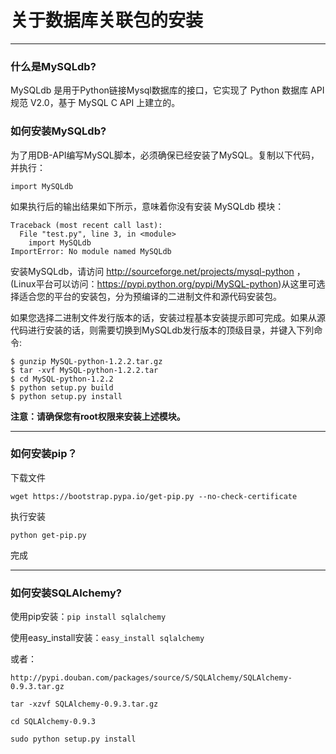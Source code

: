 # 关于数据库关联包的安装
---
### 什么是MySQLdb?
MySQLdb 是用于Python链接Mysql数据库的接口，它实现了 Python 数据库 API 规范 V2.0，基于 MySQL C API 上建立的。

### 如何安装MySQLdb?
为了用DB-API编写MySQL脚本，必须确保已经安装了MySQL。复制以下代码，并执行：
```
import MySQLdb
```
如果执行后的输出结果如下所示，意味着你没有安装 MySQLdb 模块：
```
Traceback (most recent call last):
  File "test.py", line 3, in <module>
    import MySQLdb
ImportError: No module named MySQLdb
```
安装MySQLdb，请访问 http://sourceforge.net/projects/mysql-python ，(Linux平台可以访问：https://pypi.python.org/pypi/MySQL-python)从这里可选择适合您的平台的安装包，分为预编译的二进制文件和源代码安装包。

如果您选择二进制文件发行版本的话，安装过程基本安装提示即可完成。如果从源代码进行安装的话，则需要切换到MySQLdb发行版本的顶级目录，并键入下列命令:
```
$ gunzip MySQL-python-1.2.2.tar.gz
$ tar -xvf MySQL-python-1.2.2.tar
$ cd MySQL-python-1.2.2
$ python setup.py build
$ python setup.py install
```
**注意：请确保您有root权限来安装上述模块。**

---
### 如何安装pip？
下载文件

`wget https://bootstrap.pypa.io/get-pip.py --no-check-certificate`

执行安装

`python get-pip.py`

完成

---
### 如何安装SQLAlchemy?
使用pip安装：`pip install sqlalchemy`

使用easy_install安装：`easy_install sqlalchemy`

或者：

`http://pypi.douban.com/packages/source/S/SQLAlchemy/SQLAlchemy-0.9.3.tar.gz`

`tar -xzvf SQLAlchemy-0.9.3.tar.gz`

`cd SQLAlchemy-0.9.3 `

`sudo python setup.py install`
